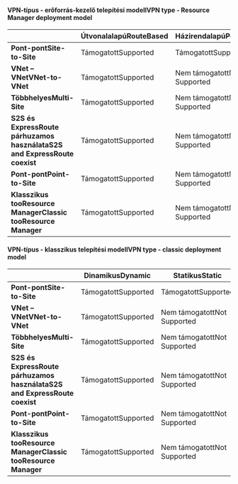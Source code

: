 #### <a name="vpn-type---resource-manager-deployment-model"></a><span data-ttu-id="5286c-101">VPN-típus - erőforrás-kezelő telepítési modell</span><span class="sxs-lookup"><span data-stu-id="5286c-101">VPN type - Resource Manager deployment model</span></span>
|  | <span data-ttu-id="5286c-102">**Útvonalalapú**</span><span class="sxs-lookup"><span data-stu-id="5286c-102">**RouteBased**</span></span> | <span data-ttu-id="5286c-103">**Házirendalapú**</span><span class="sxs-lookup"><span data-stu-id="5286c-103">**PolicyBased**</span></span> |
| --- | --- | --- |
| <span data-ttu-id="5286c-104">**Pont-pont**</span><span class="sxs-lookup"><span data-stu-id="5286c-104">**Site-to-Site**</span></span> |<span data-ttu-id="5286c-105">Támogatott</span><span class="sxs-lookup"><span data-stu-id="5286c-105">Supported</span></span> |<span data-ttu-id="5286c-106">Támogatott</span><span class="sxs-lookup"><span data-stu-id="5286c-106">Supported</span></span> |
| <span data-ttu-id="5286c-107">**VNet – VNet**</span><span class="sxs-lookup"><span data-stu-id="5286c-107">**VNet-to-VNet**</span></span> |<span data-ttu-id="5286c-108">Támogatott</span><span class="sxs-lookup"><span data-stu-id="5286c-108">Supported</span></span> |<span data-ttu-id="5286c-109">Nem támogatott</span><span class="sxs-lookup"><span data-stu-id="5286c-109">Not Supported</span></span> |
| <span data-ttu-id="5286c-110">**Többhelyes**</span><span class="sxs-lookup"><span data-stu-id="5286c-110">**Multi-Site**</span></span> |<span data-ttu-id="5286c-111">Támogatott</span><span class="sxs-lookup"><span data-stu-id="5286c-111">Supported</span></span> |<span data-ttu-id="5286c-112">Nem támogatott</span><span class="sxs-lookup"><span data-stu-id="5286c-112">Not Supported</span></span> |
| <span data-ttu-id="5286c-113">**S2S és ExpressRoute párhuzamos használata**</span><span class="sxs-lookup"><span data-stu-id="5286c-113">**S2S and ExpressRoute coexist**</span></span> |<span data-ttu-id="5286c-114">Támogatott</span><span class="sxs-lookup"><span data-stu-id="5286c-114">Supported</span></span> |<span data-ttu-id="5286c-115">Nem támogatott</span><span class="sxs-lookup"><span data-stu-id="5286c-115">Not Supported</span></span> |
| <span data-ttu-id="5286c-116">**Pont-pont**</span><span class="sxs-lookup"><span data-stu-id="5286c-116">**Point-to-Site**</span></span> |<span data-ttu-id="5286c-117">Támogatott</span><span class="sxs-lookup"><span data-stu-id="5286c-117">Supported</span></span> |<span data-ttu-id="5286c-118">Nem támogatott</span><span class="sxs-lookup"><span data-stu-id="5286c-118">Not Supported</span></span> |
| <span data-ttu-id="5286c-119">**Klasszikus tooResource Manager**</span><span class="sxs-lookup"><span data-stu-id="5286c-119">**Classic tooResource Manager**</span></span> |<span data-ttu-id="5286c-120">Támogatott</span><span class="sxs-lookup"><span data-stu-id="5286c-120">Supported</span></span> |<span data-ttu-id="5286c-121">Nem támogatott</span><span class="sxs-lookup"><span data-stu-id="5286c-121">Not Supported</span></span> |

#### <a name="vpn-type---classic-deployment-model"></a><span data-ttu-id="5286c-122">VPN-típus - klasszikus telepítési modell</span><span class="sxs-lookup"><span data-stu-id="5286c-122">VPN type - classic deployment model</span></span>
|  | <span data-ttu-id="5286c-123">**Dinamikus**</span><span class="sxs-lookup"><span data-stu-id="5286c-123">**Dynamic**</span></span> | <span data-ttu-id="5286c-124">**Statikus**</span><span class="sxs-lookup"><span data-stu-id="5286c-124">**Static**</span></span> |
| --- | --- | --- |
| <span data-ttu-id="5286c-125">**Pont-pont**</span><span class="sxs-lookup"><span data-stu-id="5286c-125">**Site-to-Site**</span></span> |<span data-ttu-id="5286c-126">Támogatott</span><span class="sxs-lookup"><span data-stu-id="5286c-126">Supported</span></span> |<span data-ttu-id="5286c-127">Támogatott</span><span class="sxs-lookup"><span data-stu-id="5286c-127">Supported</span></span> |
| <span data-ttu-id="5286c-128">**VNet – VNet**</span><span class="sxs-lookup"><span data-stu-id="5286c-128">**VNet-to-VNet**</span></span> |<span data-ttu-id="5286c-129">Támogatott</span><span class="sxs-lookup"><span data-stu-id="5286c-129">Supported</span></span> |<span data-ttu-id="5286c-130">Nem támogatott</span><span class="sxs-lookup"><span data-stu-id="5286c-130">Not Supported</span></span> |
| <span data-ttu-id="5286c-131">**Többhelyes**</span><span class="sxs-lookup"><span data-stu-id="5286c-131">**Multi-Site**</span></span> |<span data-ttu-id="5286c-132">Támogatott</span><span class="sxs-lookup"><span data-stu-id="5286c-132">Supported</span></span> |<span data-ttu-id="5286c-133">Nem támogatott</span><span class="sxs-lookup"><span data-stu-id="5286c-133">Not Supported</span></span> |
| <span data-ttu-id="5286c-134">**S2S és ExpressRoute párhuzamos használata**</span><span class="sxs-lookup"><span data-stu-id="5286c-134">**S2S and ExpressRoute coexist**</span></span> |<span data-ttu-id="5286c-135">Támogatott</span><span class="sxs-lookup"><span data-stu-id="5286c-135">Supported</span></span> |<span data-ttu-id="5286c-136">Nem támogatott</span><span class="sxs-lookup"><span data-stu-id="5286c-136">Not Supported</span></span> |
| <span data-ttu-id="5286c-137">**Pont-pont**</span><span class="sxs-lookup"><span data-stu-id="5286c-137">**Point-to-Site**</span></span> |<span data-ttu-id="5286c-138">Támogatott</span><span class="sxs-lookup"><span data-stu-id="5286c-138">Supported</span></span> |<span data-ttu-id="5286c-139">Nem támogatott</span><span class="sxs-lookup"><span data-stu-id="5286c-139">Not Supported</span></span> |
| <span data-ttu-id="5286c-140">**Klasszikus tooResource Manager**</span><span class="sxs-lookup"><span data-stu-id="5286c-140">**Classic tooResource Manager**</span></span> |<span data-ttu-id="5286c-141">Támogatott</span><span class="sxs-lookup"><span data-stu-id="5286c-141">Supported</span></span> |<span data-ttu-id="5286c-142">Nem támogatott</span><span class="sxs-lookup"><span data-stu-id="5286c-142">Not Supported</span></span> |

